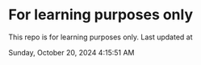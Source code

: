 # For learning purposes only
This repo is for learning purposes only.
Last updated at

Sunday, October 20, 2024 4:15:51 AM

